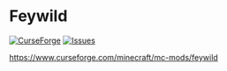 # Feywild

[![CurseForge](http://cf.way2muchnoise.eu/full_484377_downloads.svg)](https://www.curseforge.com/minecraft/mc-mods/feywild)
[![Issues](https://img.shields.io/github/issues/SaphieNyako/Feywild)](https://github.com/SaphieNyako/Feywild/issues)

https://www.curseforge.com/minecraft/mc-mods/feywild
